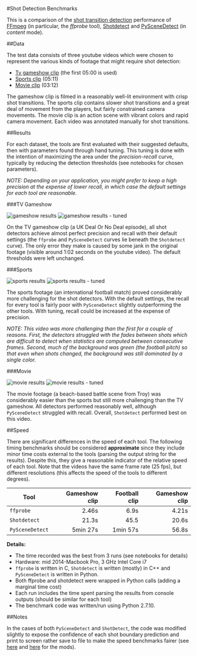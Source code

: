 #Shot Detection Benchmarks

This is a comparison of the [shot transition detection](https://en.wikipedia.org/wiki/Shot_transition_detection) performance of [FFmpeg](https://github.com/FFmpeg/FFmpeg) (in particular, the *ffprobe* tool), [Shotdetect](https://github.com/johmathe/Shotdetect) and [PySceneDetect](https://github.com/Breakthrough/PySceneDetect) (in *content* mode).  

##Data

The test data consists of three youtube videos which were chosen to represent the various kinds of footage that might require shot detection:

* [Tv gameshow clip](https://www.youtube.com/watch?v=fkiDpLlQ9Wg) (the first 05:00 is used) 
* [Sports clip](https://www.youtube.com/watch?v=vFT8HXJlvfA) (05:11)
* [Movie clip](https://www.youtube.com/watch?v=bpLtXIlkyYA) (03:12)

The gameshow clip is filmed in a reasonably well-lit environment with crisp shot transitions. The sports clip contains slower shot transitions and a great deal of movement from the players, but fairly constrained camera movements. The movie clip is an action scene with vibrant colors and rapid camera movement. Each video was annotated manually for shot transitions.

##Results 

For each dataset, the tools are first evaluated with their suggested defaults, then with parameters found through hand tuning. This tuning is done with the intention of maximizing the area under the *precision-recall* curve, typically by reducing the detection thresholds (see notebooks for chosen parameters). 

*NOTE: Depending on your application, you might prefer to keep a high precision at the expense of lower recall, in which case the default settings for each tool are reasonable.* 

###TV Gameshow

![gameshow results](figures/gameshow.png) ![gameshow results - tuned ](figures/gameshow-tuned.png) 

On the TV gameshow clip (a UK Deal Or No Deal episode), all shot detectors achieve almost perfect precision and recall with their default settings (the `ffprobe` and `PySceneDetect` curves lie beneath the `Shotdetect` curve).  The only error they make is caused by some jank in the original footage (visible around 1:02 seconds on the youtube video). The default thresholds were left unchanged. 

###Sports

![sports results](figures/football.png) ![sports results - tuned ](figures/football-tuned.png) 

The sports footage (an international football match) proved considerably more challenging for the shot detectors. With the default settings, the recall for every tool is fairly poor with `PySceneDetect` slightly outperforming the other tools.  With tuning, recall could be increased at the expense of precision.  

*NOTE: This video was more challenging than the first for a couple of reasons. First, the detectors struggled with the fades between shots which are difficult to detect when statistics are computed between consecutive frames.  Second, much of the background was green (the football pitch) so that even when shots changed, the background was still dominated by a single color.*

###Movie

![movie results](figures/movie.png) ![movie results - tuned](figures/movie-tuned.png) 

The movie footage (a beach-based battle scene from Troy) was considerably easier than the sports but still more challenging than the TV gameshow. All detectors performed reasonably well, although `PySceneDetect` struggled with recall. Overall, `Shotdetect` performed best on this video. 

##Speed

There are significant differences in the speed of each tool. The following timing benchmarks should be considered **approximate** since they include minor time costs external to the tools (parsing the output string for the results).  Despite this, they give a reasonable indicator of the relative speed of each tool.  Note that the videos have the same frame rate (25 fps), but different resolutions (this affects the speed of the tools to different degrees).

| Tool          | Gameshow clip        | Football clip | Gameshow clip |
| ------------- | --------------------:| -------------:| -------------:|
| `ffprobe`       | 2.46s                 | 6.9s          | 4.21s         |
| `Shotdetect`    | 21.3s                | 45.5          | 20.6s         |
| `PySceneDetect` | 5min 27s             | 1min 57s      | 56.8s         |

**Details:**

* The time recorded was the best from 3 runs (see notebooks for details) 
* Hardware: mid 2014-Macbook Pro, 3 GHz Intel Core i7
* `ffprobe` is written in C, `Shotdetect` is written (mostly) in C++ and `PySceneDetect` is written in Python. 
* Both ffprobe and shotdetect were wrapped in Python calls (adding a marginal time cost)
* Each run includes the time spent parsing the results from console outputs (should be similar for each tool)
* The benchmark code was written/run using Python 2.7.10.


##Notes

In the cases of both `PySceneDetect` and `ShotDetect`, the code was modified slightly to expose the confidence of each shot boundary prediction and print to screen rather save to file to make the speed benchmarks fairer (see [here](https://github.com/albanie/PySceneDetect/commit/0ba9759a0a3eeba4caa07800fff088730dfd4ace) and [here](https://github.com/albanie/Shotdetect/commit/116999e0e3139a106f93f4fa5df6309103b8aadd) for the mods). 
